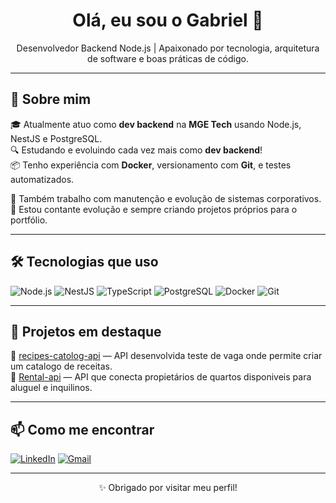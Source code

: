 <h1 align="center">Olá, eu sou o Gabriel 👋</h1>

<p align="center">
  Desenvolvedor Backend Node.js | Apaixonado por tecnologia, arquitetura de software e boas práticas de código.
</p>

---

## 🚀 Sobre mim

🎓 Atualmente atuo como **dev backend** na **MGE Tech** usando Node.js, NestJS e PostgreSQL.  
🔍 Estudando e evoluindo cada vez mais como **dev backend**!  
📦 Tenho experiência com **Docker**, versionamento com **Git**, e testes automatizados.

💼 Também trabalho com manutenção e evolução de sistemas corporativos.  
🔧 Estou contante evolução e sempre criando projetos próprios para o portfólio.

---

## 🛠️ Tecnologias que uso

![Node.js](https://img.shields.io/badge/-Node.js-43853D?style=for-the-badge&logo=node.js&logoColor=white)
![NestJS](https://img.shields.io/badge/-NestJS-E0234E?style=for-the-badge&logo=nestjs&logoColor=white)
![TypeScript](https://img.shields.io/badge/-TypeScript-3178C6?style=for-the-badge&logo=typescript&logoColor=white)
![PostgreSQL](https://img.shields.io/badge/-PostgreSQL-336791?style=for-the-badge&logo=postgresql&logoColor=white)
![Docker](https://img.shields.io/badge/-Docker-2496ED?style=for-the-badge&logo=docker&logoColor=white)
![Git](https://img.shields.io/badge/-Git-F05032?style=for-the-badge&logo=git&logoColor=white)

---

## 🧠 Projetos em destaque

🔗 [recipes-catolog-api](https://github.com/Reistr12/recipe-catalog-api) — API desenvolvida teste de vaga onde permite criar um catalogo de receitas.  
🔗 [Rental-api](https://github.com/Reistr12/rental-api) — API que conecta propietários de quartos disponiveis para aluguel e inquilinos.

---

## 📫 Como me encontrar

[![LinkedIn](https://img.shields.io/badge/-LinkedIn-0A66C2?style=for-the-badge&logo=linkedin&logoColor=white)](https://linkedin.com/in/https://www.linkedin.com/in/gabriel-reis-13a035350/)
[![Gmail](https://img.shields.io/badge/-Email-EA4335?style=for-the-badge&logo=gmail&logoColor=white)](mailto:reisdev.gabriel@gmail.com)

---

<p align="center">✨ Obrigado por visitar meu perfil!</p>
